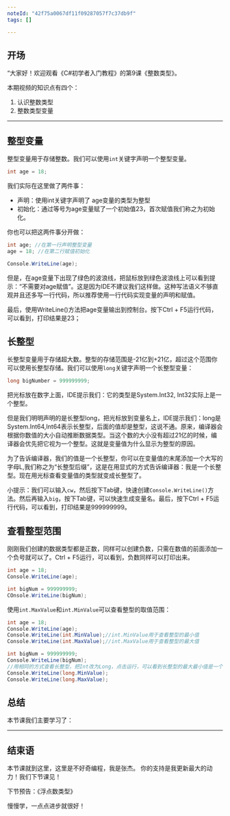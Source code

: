 ```yaml
---
noteId: "42f75a0067df11f09287057f7c37db9f"
tags: []

---
```


## **开场**  
“大家好！欢迎观看《C#初学者入门教程》的第9课《整数类型》。

本期视频的知识点有四个：

1. 认识整数类型
2. 整数类型变量

---

## 整型变量

整型变量用于存储整数。我们可以使用`int`关键字声明一个整型变量。

```c#
int age = 18;
```

我们实际在这里做了两件事：

- 声明：使用int关键字声明了 age变量的类型为整型
- 初始化：通过等号为age变量赋了一个初始值23，首次赋值我们称之为初始化。

你也可以把这两件事分开做：

```c#
int age; //在第一行声明整型变量
age = 18; //在第二行赋值初始化

Console.WriteLine(age);
```
但是，在age变量下出现了绿色的波浪线，把鼠标放到绿色波浪线上可以看到提示：“不需要对age赋值”。这是因为IDE不建议我们这样做。这种写法语义不够直观并且还多写一行代码，所以推荐使用一行代码实现变量的声明和赋值。

最后，使用WriteLine()方法把age变量输出到控制台。按下Ctrl + F5运行代码，可以看到，打印结果是23；

## 长整型

长整型变量用于存储超大数。整型的存储范围是-21亿到+21亿，超过这个范围你可以使用长整型存储。我们可以使用`long`关键字声明一个长整型变量：

```c#
long bigNumber = 999999999;
```
把光标放在数字上面，IDE提示我们：它的类型是System.Int32, Int32实际上是一个整型。

但是我们明明声明的是长整型long，把光标放到变量名上，IDE提示我们：long是System.Int64,Int64表示长整型，后面的值却是整型，这说不通。原来，编译器会根据你数值的大小自动推断数据类型。当这个数的大小没有超过21亿的时候，编译器会优先把它视为一个整型。这就是变量值为什么显示为整型的原因。

为了告诉编译器，我们的值是一个长整型，你可以在变量值的末尾添加一个大写的字母L,我们称之为“长整型后缀”，这是在用显式的方式告诉编译器：我是一个长整型。现在用光标查看变量值的类型就变成长整型了。

小提示：我们可以输入`cw`，然后按下Tab键，快速创建`Console.WriteLine()`方法。然后再输入`big`，按下Tab键，可以快速生成变量名。最后，按下Ctrl + F5运行代码，可以看到，打印结果是999999999。

## 查看整型范围

刚刚我们创建的数据类型都是正数，同样可以创建负数，只需在数值的前面添加一个负号就可以了。Ctrl + F5运行，可以看到，负数同样可以打印出来。

```c#
int age = 18;
Console.WriteLine(age);

int bigNum = 999999999;
COnsole.WriteLine(bigNum);
```

使用`int.MaxValue`和`int.MinValue`可以查看整型的取值范围：

```c#
int age = 18;
Console.WriteLine(age);
Console.WriteLine(int.MinValue);//int.MinValue用于查看整型的最小值
Console.WriteLine(int.MaxValue);//int.MaxValue用于查看整型的最大值

int bigNum = 999999999;
Console.WriteLine(bigNum);
//用相同的方式查看长整型，把Int改为Long，点击运行，可以看到长整型的最大最小值是一个非常非常大的数。 因为它是64位的整型，势必会占用更多内存空间。
Console.WriteLine(long.MinValue);
Console.WriteLine(long.MaxValue);
```


## 总结
本节课我们主要学习了：

---

## 结束语

本节课就到这里，这里是不好奇编程，我是张杰。
你的支持是我更新最大的动力！我们下节课见！

下节预告：《浮点数类型》

慢慢学，一点点进步就很好！
